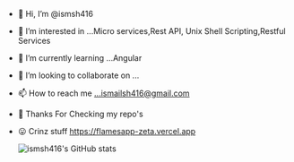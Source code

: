 - 👋 Hi, I’m @ismsh416
- 👀 I’m interested in ...Micro services,Rest API, Unix Shell Scripting,Restful Services
- 🌱 I’m currently learning ...Angular
- 💞️ I’m looking to collaborate on ...
- 📫 How to reach me ...ismailsh416@gmail.com
- 💜 Thanks For Checking my repo's
- 😛 Crinz stuff https://flamesapp-zeta.vercel.app

  ![ismsh416's GitHub stats](https://github-readme-stats.vercel.app/api?username=ismsh416&show_icons=true&theme=transparent)

<!---
ismsh416/ismsh416 is a ✨ special ✨ repository because its `README.md` (this file) appears on your GitHub profile.
You can click the Preview link to take a look at your changes.
--->
